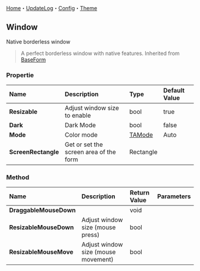 ﻿[Home](../Home.md)・[UpdateLog](../UpdateLog.md)・[Config](../Config.md)・[Theme](../Theme.md)

## Window

Native borderless window

> A perfect borderless window with native features. Inherited from [BaseForm](BaseForm)

### Propertie

Name | Description | Type | Default Value |
:--|:--|:--|:--|
**Resizable** | Adjust window size to enable | bool | true |
**Dark** | Dark Mode | bool | false |
**Mode** | Color mode | [TAMode](../Control/Enum.md#tamode) | Auto 
**ScreenRectangle** | Get or set the screen area of the form | Rectangle |

### Method

Name | Description | Return Value | Parameters |
:--|:--|:--|:--|
**DraggableMouseDown** | | void ||
**ResizableMouseDown** | Adjust window size (mouse press) | bool ||
**ResizableMouseMove** | Adjust window size (mouse movement) | bool ||